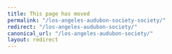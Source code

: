 ```yaml
---
title: This page has moved
permalink: "/los-angeles-audubon-society-society/"
redirect: "/los-angeles-audubon-society/"
canonical_url: "/los-angeles-audubon-society/"
layout: redirect
---
```

